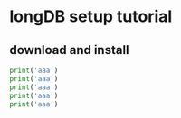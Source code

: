 # longDB setup tutorial
## download and install
```python
print('aaa')
print('aaa')
print('aaa')
print('aaa')
print('aaa')
```
